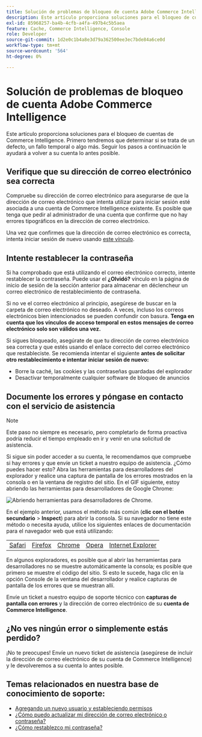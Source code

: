 ```yaml
---
title: Solución de problemas de bloqueo de cuenta Adobe Commerce Intelligence
description: Este artículo proporciona soluciones para el bloqueo de cuentas de Adobe Commerce Intelligence. Primero tendremos que determinar si se trata de un defecto, un fallo temporal o algo más. Seguir los pasos a continuación le ayudará a volver a su cuenta lo antes posible.
exl-id: 85968257-ba4b-4cfb-a4fa-497b4c5b5aea
feature: Cache, Commerce Intelligence, Console
role: Developer
source-git-commit: 1d2e0c1b4a8e3d79a362500ee3ec7bde84a6ce0d
workflow-type: tm+mt
source-wordcount: '564'
ht-degree: 0%

---
```


# Solución de problemas de bloqueo de cuenta Adobe Commerce Intelligence

<!--
BOB: Is this in TOC?
-->

Este artículo proporciona soluciones para el bloqueo de cuentas de Commerce Intelligence. Primero tendremos que determinar si se trata de un defecto, un fallo temporal o algo más. Seguir los pasos a continuación le ayudará a volver a su cuenta lo antes posible.

## Verifique que su dirección de correo electrónico sea correcta

Compruebe su dirección de correo electrónico para asegurarse de que la dirección de correo electrónico que intenta utilizar para iniciar sesión esté asociada a una cuenta de Commerce Intelligence existente. Es posible que tenga que pedir al administrador de una cuenta que confirme que no hay errores tipográficos en la dirección de correo electrónico.

Una vez que confirmes que la dirección de correo electrónico es correcta, intenta iniciar sesión de nuevo usando [este vínculo](https://dashboard.rjmetrics.com/v2/session/create#/).

## Intente restablecer la contraseña

Si ha comprobado que está utilizando el correo electrónico correcto, intente restablecer la contraseña. Puede usar el **¿Olvidó?** vínculo en la página de inicio de sesión de la sección anterior para almacenar en déclencheur un correo electrónico de restablecimiento de contraseña.

Si no ve el correo electrónico al principio, asegúrese de buscar en la carpeta de correo electrónico no deseado. A veces, incluso los correos electrónicos bien intencionados se pueden confundir con basura. **Tenga en cuenta que los vínculos de acceso temporal en estos mensajes de correo electrónico solo son válidos una vez.**

Si sigues bloqueado, asegúrate de que tu dirección de correo electrónico sea correcta y que estés usando el enlace correcto del correo electrónico que restableciste. Se recomienda intentar el siguiente **antes de solicitar otro restablecimiento e intentar iniciar sesión de nuevo:**

* Borre la caché, las cookies y las contraseñas guardadas del explorador
* Desactivar temporalmente cualquier software de bloqueo de anuncios

## Documente los errores y póngase en contacto con el servicio de asistencia

>[!NOTE]
>
>Este paso no siempre es necesario, pero completarlo de forma proactiva podría reducir el tiempo empleado en ir y venir en una solicitud de asistencia.

Si sigue sin poder acceder a su cuenta, le recomendamos que compruebe si hay errores y que envíe un ticket a nuestro equipo de asistencia. ¿Cómo puedes hacer esto? Abra las herramientas para desarrolladores del explorador y realice una captura de pantalla de los errores mostrados en la consola o en la ventana de registro del sitio. En el GIF siguiente, estoy abriendo las herramientas para desarrolladores de Google Chrome:

![Abriendo herramientas para desarrolladores de Chrome.](assets/Opening_Chrome_dev_tools.gif)

En el ejemplo anterior, usamos el método más común (**clic con el botón secundario** > **Inspect**) para abrir la consola. Si su navegador no tiene este método o necesita ayuda, utilice los siguientes enlaces de documentación para el navegador web que está utilizando:

<table>
<tbody>
<tr>
<td><a href="https://www.technipages.com/mac-os-x-enable-web-inspector-in-safari">Safari</a></td>
<td><a href="https://developer.mozilla.org/en-US/docs/Tools/Web_Console/Opening_the_Web_Console">Firefox</a></td>
<td><a href="https://developers.google.com/web/tools/chrome-devtools/?hl=en">Chrome</a></td>
<td><a href="https://www.opera.com/dragonfly/documentation/">Opera</a></td>
<td><a href="https://msdn.microsoft.com/en-us/library/gg589512(v=vs.85).aspx#OpeningTools">Internet Explorer</a></td>
</tr>
</tbody>
</table>

En algunos exploradores, es posible que al abrir las herramientas para desarrolladores no se muestre automáticamente la consola; es posible que primero se muestre el código del sitio. Si esto le sucede, haga clic en la opción Console de la ventana del desarrollador y realice capturas de pantalla de los errores que se muestran allí.

Envíe un ticket a nuestro equipo de soporte técnico con **capturas de pantalla con errores** y la dirección de correo electrónico de su **cuenta de Commerce Intelligence**.

## ¿No ves ningún error o simplemente estás perdido?

¡No te preocupes! Envíe un nuevo ticket de asistencia (asegúrese de incluir la dirección de correo electrónico de su cuenta de Commerce Intelligence) y le devolveremos a su cuenta lo antes posible.

## Temas relacionados en nuestra base de conocimiento de soporte:

* [Agregando un nuevo usuario y estableciendo permisos](https://experienceleague.adobe.com/docs/commerce-business-intelligence/mbi/administrator/user-mgmt/user-management.html?lang=es)
* [¿Cómo puedo actualizar mi dirección de correo electrónico o contraseña?](https://experienceleague.adobe.com/docs/commerce-business-intelligence/mbi/administrator/user-mgmt/create-user.html?lang=es)
* [¿Cómo restablezco mi contraseña?](https://experienceleague.adobe.com/docs/commerce-business-intelligence/mbi/administrator/user-mgmt/reset-password.html?lang=es)
